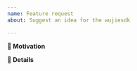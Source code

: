 ```yaml
---
name: Feature request
about: Suggest an idea for the wujiesdk

---
```


**🧐 Motivation**

<!-- Is your feature request related to a specific problem? Is it just a crazy idea? Tell us about it! -->

**📝 Details**

<!-- Please describe your feature request in detail. -->


